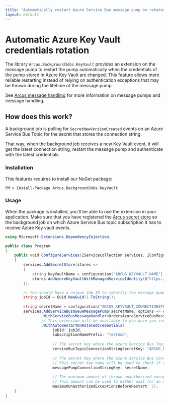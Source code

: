 ```yaml
---
title: "Automatically restart Azure Service Bus message pump on rotated credentials"
layout: default
---
```


# Automatic Azure Key Vault credentials rotation

The library `Arcus.BackgroundJobs.KeyVault` provides an extension on the message pump to restart the pump automatically when the credentials of the pump stored in Azure Key Vault are changed.
This feature allows more reliable restarting instead of relying on authentication exceptions that may be thrown during the lifetime of the message pump.

See [Arcus message handling](https://messaging.arcus-azure.net/) for more information on message pumps and message handling.

## How does this work?

A background job is polling for `SecretNewVersionCreated` events on an Azure Service Bus Topic for the secret that stores the connection string.

That way, when the background job receives a new Key Vault event, it will get the latest connection string, restart the message pump and authenticate with the latest credentials.

### Installation

This features requires to install our NuGet package:

```shell
PM > Install-Package Arcus.BackgroundJobs.KeyVault
```

### Usage

When the package is installed, you'll be able to use the extension in your application. Make sure that you have registered the [Arcus secret store](https://security.arcus-azure.net/features/secret-store/) so the background job on which Azure Service Bus topic subscription it has to receive Azure Key vault events.

```csharp
using Microsoft.Extensions.DependencyInjection;

public class Program
{
    public void ConfigureServices(IServiceCollection services, IConfiguration configuration)
    {
        services.AddSecretStore(stores =>
        {
            string keyVaultName = configuration["ARCUS_KEYVAULT_NAME"];
            stores.AddAzureKeyVaultWithManagedServiceIdentity($"https://{keyVaultName}.vault.azure.net");
        });

        // You should have a unique Job ID to identity the message pump so the automatic process knows which pump to restart.
        string jobId = Guid.NewGuid().ToString();
    
        string secretName = configuration["ARCUS_KEYVAULT_CONNECTIONSTRINGSECRETNAME"];
        services.AddServiceBusQueueMessagePump(secretName, options => options.JobId = jobId)
                .WithServiceBusMessageHandler<OrdersAzureServiceBusMessageHandler, Order>()
                // This extension will be available to you once you installed the package.
                .WithAutoRestartOnRotatedCredentials(
                     jobId: jobId, 
                     subscriptionNamePrefix: "TestSub", 
                     
                     // The secret key where the Azure Service Bus Topic connection string is located that the background job will use to receive the Azure Key vault events.
                     serviceBusTopicConnectionStringSecretKey: "ARCUS_KEYVAULT_SECRETNEWVERSIONCREATED_CONNECTIONSTRING",
                     
                     // The secret key where the Azure Service Bus connection string is located that your target message pump uses.
                     // This secret key name will be used to check if the received Azure Key Vault event is from this secret or not.
                     messagePumpConnectionStringKey: secretName,
                     
                     // The maximum amount of thrown unauthorized exceptions that your message pump should allow before it should restart either way.
                     // This amount can be used to either wait for an Azure Key Vault event or rely on the thrown unauthorized exceptions.
                     maximumUnauthorizedExceptionsBeforeRestart: 5);
    }
}
```
